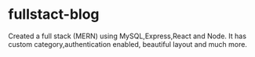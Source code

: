 # fullstact-blog
Created a full stack (MERN) using MySQL,Express,React and Node. It has custom category,authentication enabled, beautiful layout and much more.
